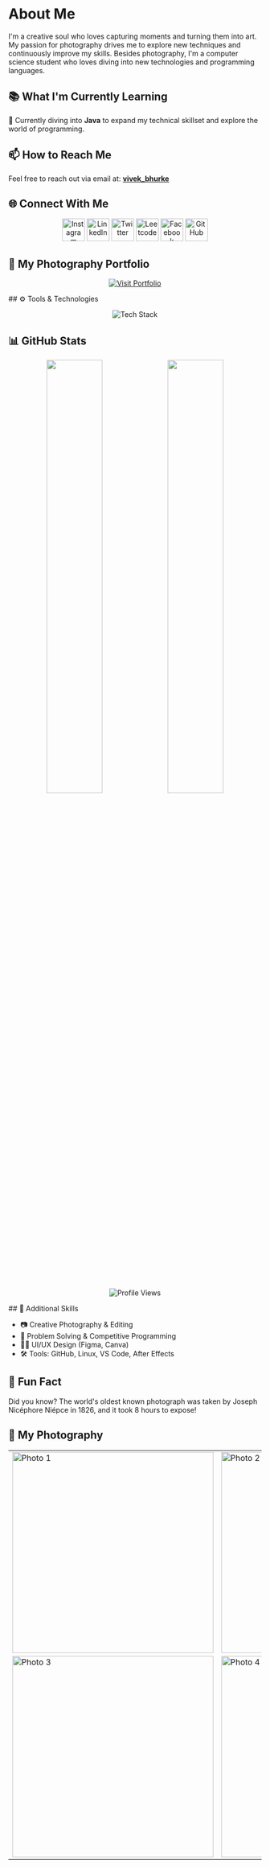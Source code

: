 # About Me

I'm a creative soul who loves capturing moments and turning them into art. My passion for photography drives me to explore new techniques and continuously improve my skills. Besides photography, I'm a computer science student who loves diving into new technologies and programming languages.

## 📚 What I'm Currently Learning

🌱 Currently diving into **Java** to expand my technical skillset and explore the world of programming.

## 📫 How to Reach Me

Feel free to reach out via email at: [**vivek\_bhurke**](mailto:vivekbhurke863@gmail.com)

## 🌐 Connect With Me

<p align="center"> <a href="https://www.instagram.com/vivek__bhurke/"><img src="https://skillicons.dev/icons?i=instagram" alt="Instagram" height="45"/></a> <a href="https://www.linkedin.com/in/vivek-bhurke/"><img src="https://skillicons.dev/icons?i=linkedin" alt="LinkedIn" height="45"/></a> <a href="https://twitter.com/yourprofile"><img src="https://skillicons.dev/icons?i=twitter" alt="Twitter" height="45"/></a> <a href="https://leetcode.com/u/vivek_bhurke/"><img src="https://skillicons.dev/icons?i=leetcode" alt="Leetcode" height="45"/></a> <a href="https://www.facebook.com/vivek.bhurke.58"><img src="https://skillicons.dev/icons?i=facebook" alt="Facebook" height="45"/></a> <a href="https://github.com/VivekBhurke"><img src="https://skillicons.dev/icons?i=github" alt="GitHub" height="45"/></a> </p>

## 🎨 My Photography Portfolio

<p align="center"> <a href="https://photographyportfolio-git-main-vivekbhurkes-projects.vercel.app/"> <img src="https://img.shields.io/badge/-Visit%20My%20Portfolio-black?style=for-the-badge&logo=google-chrome&logoColor=white" alt="Visit Portfolio"/> </a> </p>
## ⚙️ Tools & Technologies

<p align="center"> <img src="https://skillicons.dev/icons?i=java,python,cpp,html,css,js,photoshop,lightroom" alt="Tech Stack" /> </p>

## 📊 GitHub Stats

<p align="center"> <img src="https://github-readme-stats.vercel.app/api?username=VivekBhurke&show_icons=true&theme=tokyonight&border_radius=15&hide_border=false" width="47%" /> <img src="https://github-readme-stats.vercel.app/api/top-langs/?username=VivekBhurke&layout=compact&theme=tokyonight&border_radius=15&hide_border=false" width="47%" /> </p>

<p align="center"> <img src="https://komarev.com/ghpvc/?username=VivekBhurke&style=for-the-badge&color=blue" alt="Profile Views" /> </p>
## 💼 Additional Skills

* 📷 Creative Photography & Editing
* 🧠 Problem Solving & Competitive Programming
* 🧑‍💻 UI/UX Design (Figma, Canva)
* 🛠️ Tools: GitHub, Linux, VS Code, After Effects

## 🎉 Fun Fact

Did you know? The world's oldest known photograph was taken by Joseph Nicéphore Niépce in 1826, and it took 8 hours to expose!

## 📸 My Photography

<table>
  <tr>
    <td><img src="https://photographyportfolio-git-main-vivekbhurkes-projects.vercel.app/dist/photographs/Bird.jpg" width="400" alt="Photo 1"></td>
    <td><img src="https://photographyportfolio-git-main-vivekbhurkes-projects.vercel.app/dist/photographs/BWrain.jpg" width="400" alt="Photo 2"></td>
  </tr>
  <tr>
    <td><img src="https://photographyportfolio-git-main-vivekbhurkes-projects.vercel.app/dist/photographs/Tap.jpg" width="400" alt="Photo 3"></td>
    <td><img src="https://photographyportfolio-git-main-vivekbhurkes-projects.vercel.app/dist/photographs/School.jpg" width="400" alt="Photo 4"></td>
  </tr>
</table>
